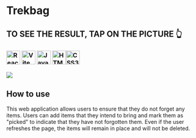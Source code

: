 # Trekbag
## TO SEE THE RESULT, TAP ON THE PICTURE 👆
### <p> <img src="https://raw.githubusercontent.com/danielcranney/readme-generator/main/public/icons/skills/react-colored.svg" width="36" height="36" alt="React" /> <img src="https://raw.githubusercontent.com/danielcranney/readme-generator/main/public/icons/skills/vite-colored.svg" width="36" height="36" alt="Vite" /> <img src="https://raw.githubusercontent.com/danielcranney/readme-generator/main/public/icons/skills/javascript-colored.svg" width="36" height="36" alt="JavaScript" /> <img src="https://raw.githubusercontent.com/danielcranney/readme-generator/main/public/icons/skills/html5-colored.svg" width="36" height="36" alt="HTML5" /><img src="https://raw.githubusercontent.com/danielcranney/readme-generator/main/public/icons/skills/css3-colored.svg" width="36" height="36" alt="CSS3" /></p>
<a href="https://babinigor.github.io/Trekbag/"><img src="https://github.com/user-attachments/assets/af0bce3e-e237-4eae-a597-650086ed5771"/></a>

## How to use
This web application allows users to ensure that they do not forget any items. Users can add items that they intend to bring and mark them as "picked" to indicate that they have not forgotten them. Even if the user refreshes the page, the items will remain in place and will not be deleted.
